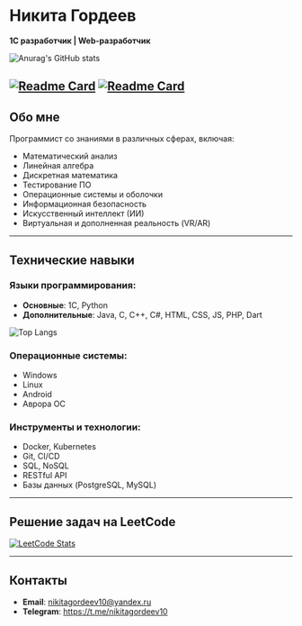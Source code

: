 # Никита Гордеев
**1С разработчик | Web-разработчик**  

![Anurag's GitHub stats](https://github-readme-stats.vercel.app/api?username=nikitagordeev10&show_icons=true&theme=dark)

[![Readme Card](https://github-readme-stats.vercel.app/api/pin/?username=nikitagordeev10\&repo=petrsu_final_qualification_work_001_dispatcher_information_system&theme=dark)](https://github.com/nikitagordeev10/petrsu_final_qualification_work_001_dispatcher_information_system)
[![Readme Card](https://github-readme-stats.vercel.app/api/pin/?username=nikitagordeev10\&repo=petrsu_basic_1c_003_testing_shveix&theme=dark)](https://github.com/nikitagordeev10/petrsu_basic_1c_003_testing_shveix)
---

## Обо мне
Программист со знаниями в различных сферах, включая:
- Математический анализ
- Линейная алгебра
- Дискретная математика
- Тестирование ПО
- Операционные системы и оболочки
- Информационная безопасность
- Искусственный интеллект (ИИ)
- Виртуальная и дополненная реальность (VR/AR)

---

## Технические навыки

### Языки программирования:
- **Основные**: 1С, Python  
- **Дополнительные**: Java, C, C++, C#, HTML, CSS, JS, PHP, Dart

![Top Langs](https://github-readme-stats.vercel.app/api/top-langs/?username=nikitagordeev10&langs_count=15&theme=dark)

### Операционные системы:
- Windows
- Linux
- Android
- Аврора ОС

### Инструменты и технологии:
- Docker, Kubernetes
- Git, CI/CD
- SQL, NoSQL
- RESTful API
- Базы данных (PostgreSQL, MySQL)

---

## Решение задач на LeetCode

[![LeetCode Stats](https://leetcode.card.workers.dev/nikitagordeev10?theme=dark&font=baloo&extension=null)](https://leetcode.com/u/nikitagordeev10/)

---

## Контакты
- **Email**: nikitagordeev10@yandex.ru
- **Telegram**: https://t.me/nikitagordeev10
